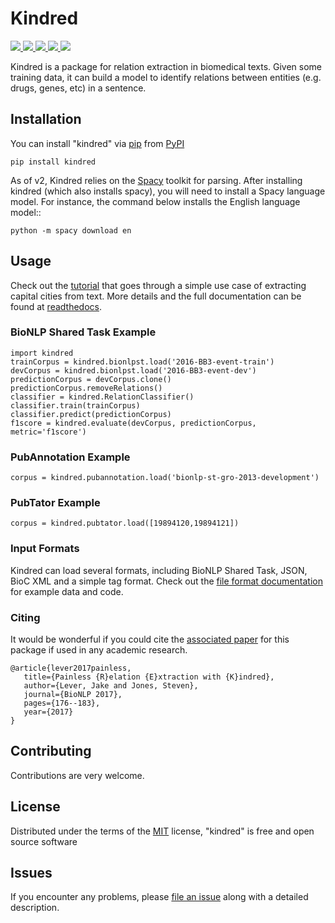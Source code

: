 # Kindred

<p>
<a href="https://pypi.python.org/pypi/kindred">
   <img src="https://img.shields.io/pypi/v/kindred.svg" />
</a>
<a href="https://travis-ci.org/jakelever/kindred">
   <img src="https://travis-ci.org/jakelever/kindred.svg?branch=master" />
</a>
<a href="https://coveralls.io/github/jakelever/kindred?branch=master">
   <img src="https://coveralls.io/repos/github/jakelever/kindred/badge.svg?branch=master" />
</a>
<a href="http://kindred.readthedocs.io/en/stable/">
   <img src="https://readthedocs.org/projects/kindred/badge/?version=stable" />
</a>
<a href="https://opensource.org/licenses/MIT">
   <img src="https://img.shields.io/badge/License-MIT-blue.svg" />
</a>
</p>

Kindred is a package for relation extraction in biomedical texts. Given some training data, it can build a model to identify relations between entities (e.g. drugs, genes, etc) in a sentence.

## Installation

You can install "kindred" via [pip](https://pypi.python.org/pypi/pip/) from [PyPI](https://pypi.org/project/kindred/)

```
pip install kindred
```

As of v2, Kindred relies on the [Spacy](https://spacy.io) toolkit for parsing. After installing kindred (which also installs spacy), you will need to install a Spacy language model. For instance, the command below installs the English language model::

```
python -m spacy download en 
```

## Usage

Check out the [tutorial](https://github.com/jakelever/kindred/tree/master/tutorial) that goes through a simple use case of extracting capital cities from text. More details and the full documentation can be found at [readthedocs](http://kindred.readthedocs.io/).

### BioNLP Shared Task Example

```
import kindred
trainCorpus = kindred.bionlpst.load('2016-BB3-event-train')
devCorpus = kindred.bionlpst.load('2016-BB3-event-dev')
predictionCorpus = devCorpus.clone()
predictionCorpus.removeRelations()
classifier = kindred.RelationClassifier()
classifier.train(trainCorpus)
classifier.predict(predictionCorpus)
f1score = kindred.evaluate(devCorpus, predictionCorpus, metric='f1score')
```

### PubAnnotation Example

```
corpus = kindred.pubannotation.load('bionlp-st-gro-2013-development')
```

### PubTator Example

```
corpus = kindred.pubtator.load([19894120,19894121])
```

### Input Formats

Kindred can load several formats, including BioNLP Shared Task, JSON, BioC XML and a simple tag format. Check out the [file format documentation](https://kindred.readthedocs.io/en/stable/fileformats.html) for example data and code.

### Citing

It would be wonderful if you could cite the [associated paper](http://aclweb.org/anthology/W17-2322) for this package if used in any academic research.

```
@article{lever2017painless,
   title={Painless {R}elation {E}xtraction with {K}indred},
   author={Lever, Jake and Jones, Steven},
   journal={BioNLP 2017},
   pages={176--183},
   year={2017}
}
```

## Contributing

Contributions are very welcome.

## License

Distributed under the terms of the [MIT](http://opensource.org/licenses/MIT) license, "kindred" is free and open source software

## Issues

If you encounter any problems, please [file an issue](https://github.com/jakelever/kindred/issues) along with a detailed description.

